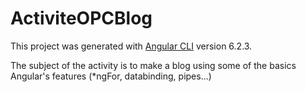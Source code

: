 # ActiviteOPCBlog

This project was generated with [Angular CLI](https://github.com/angular/angular-cli) version 6.2.3.

The subject of the activity is to make a blog using some of the basics Angular's features (*ngFor, databinding, pipes...)


